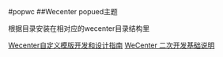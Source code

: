 #popwc
##Wecenter popued主题

根据目录安装在相对应的wecenter目录结构里

<a href="http://wenda.wecenter.com/question/5171">Wecenter自定义模版开发和设计指南</a>
<a href="http://www.wecenter.com/category/dev/main/">WeCenter 二次开发基础说明</a>